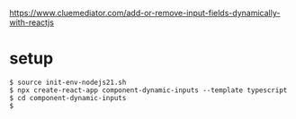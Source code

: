 https://www.cluemediator.com/add-or-remove-input-fields-dynamically-with-reactjs

# setup
```
$ source init-env-nodejs21.sh
$ npx create-react-app component-dynamic-inputs --template typescript
$ cd component-dynamic-inputs
$ 
```
